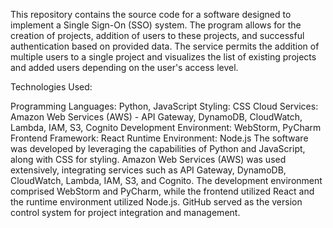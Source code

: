 This repository contains the source code for a software designed to implement a Single Sign-On (SSO) system. The program allows for the creation of projects, addition of users to these projects, and successful authentication based on provided data. The service permits the addition of multiple users to a single project and visualizes the list of existing projects and added users depending on the user's access level.

Technologies Used:

Programming Languages: Python, JavaScript
Styling: CSS
Cloud Services: Amazon Web Services (AWS) - API Gateway, DynamoDB, CloudWatch, Lambda, IAM, S3, Cognito
Development Environment: WebStorm, PyCharm
Frontend Framework: React
Runtime Environment: Node.js
The software was developed by leveraging the capabilities of Python and JavaScript, along with CSS for styling. Amazon Web Services (AWS) was used extensively, integrating services such as API Gateway, DynamoDB, CloudWatch, Lambda, IAM, S3, and Cognito. The development environment comprised WebStorm and PyCharm, while the frontend utilized React and the runtime environment utilized Node.js. GitHub served as the version control system for project integration and management.
